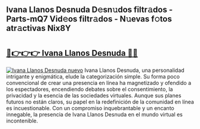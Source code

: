 ## Ivana Llanos Desnuda D𝚎sn𝚞dos filtr𝚊dos - Parts-mQ7 Vid𝚎os filtr𝚊dos - N𝚞evas f𝚘tos atr𝚊ctivas Nix8Y

# <h2><a href="http://mbc7bwr.tromn.icu/?c=Ivana+Llanos+Desnuda">🔗👉👉👉 Ivana Llanos Desnuda 🔗🔗</a></h2>

[![Ivana Llanos Desnuda nuevo](https://i.imgur.com/pEAQMta.gif)](http://mbc7bwr.tromn.icu/?c=Ivana+Llanos+Desnuda)
Ivana Llanos Desnuda, una personalidad intrigante y enigmática, elude la categorización simple. Su forma poco convencional de crear una presencia en línea ha magnetizado y ofendido a los espectadores, encendiendo debates sobre el consentimiento, la privacidad y la esencia de las sociedades virtuales. Aunque sus planes futuros no están claros, su papel en la redefinición de la comunidad en línea es incuestionable. Con un compromiso inquebrantable y un encanto innegable, la presencia de Ivana Llanos Desnuda en el mundo virtual es incontenible.
